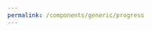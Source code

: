 ```yaml
---
permalink: /components/generic/progress
---
```

<!-- Start of /components/generic/progress -->
<div class="progress">
  <div class="progress-bar" role="progressbar" aria-valuenow="50" aria-valuemin="0" aria-valuemax="100"></div>
</div>
<!-- End of /components/generic/progress -->

